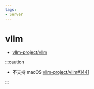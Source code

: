 ```yaml
---
tags:
- Server
---
```


# vllm

- [vllm-project/vllm](https://github.com/vllm-project/vllm)


:::caution

- 不支持 macOS [vllm-project/vllm#1441](https://github.com/vllm-project/vllm/issues/1441)

:::
